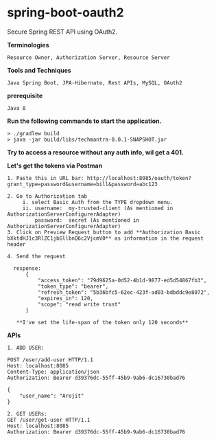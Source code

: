 # spring-boot-oauth2
Secure Spring REST API using OAuth2.

**Terminologies**
```
Resource Owner, Authorization Server, Resource Server
```

**Tools and Techniques**
```
Java Spring Boot, JPA-Hibernate, Rest APIs, MySQL, OAuth2
```

**prerequisite**
```
Java 8
```

**Run the following commands to start the application.**
```
> ./gradlew build
> java -jar build/libs/techmantra-0.0.1-SNAPSHOT.jar
```

**Try to access a resource without any auth info, wil get a 401.**

**Let's get the tokens via Postman**
```
1. Paste this in URL bar: http://localhost:8085/oauth/token?grant_type=password&username=bill&password=abc123

2. Go to Authorization tab 
     i. select Basic Auth from the TYPE dropdown menu.
     ii. username:  my-trusted-client (As mentioned in AuthorizationServerConfigurerAdapter)
         password:  secret (As mentioned in AuthorizationServerConfigurerAdapter)
3. Click on Preview Request button to add **Authorization Basic bXktdHJ1c3RlZC1jbGllbnQ6c2VjcmV0** as information in the request header

4. Send the request

  response:
      {
          "access_token": "79d9625a-0d52-4b1d-9877-ed5d54867fb3",
          "token_type": "bearer",
          "refresh_token": "5b36bfc5-62ec-423f-ad03-bdbddc9e8072",
          "expires_in": 120,
          "scope": "read write trust"
      }
   
   **I've set the life-span of the token only 120 seconds**
```

**APIs**
```
1. ADD USER: 

POST /user/add-user HTTP/1.1
Host: localhost:8085
Content-Type: application/json
Authorization: Bearer d39376dc-55ff-45b9-9ab6-dc16730bad76

{
	"user_name": "Arojit"
}

2. GET USERs:
GET /user/get-user HTTP/1.1
Host: localhost:8085
Authorization: Bearer d39376dc-55ff-45b9-9ab6-dc16730bad76

```